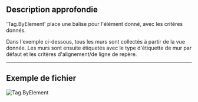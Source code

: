 ## Description approfondie
'Tag.ByElement' place une balise pour l'élément donné, avec les critères donnés.

Dans l'exemple ci-dessous, tous les murs sont collectés à partir de la vue donnée. Les murs sont ensuite étiquetés avec le type d'étiquette de mur par défaut et les critères d'alignement/de ligne de repère.
___
## Exemple de fichier

![Tag.ByElement](./Revit.Elements.Tag.ByElement_img.jpg)
